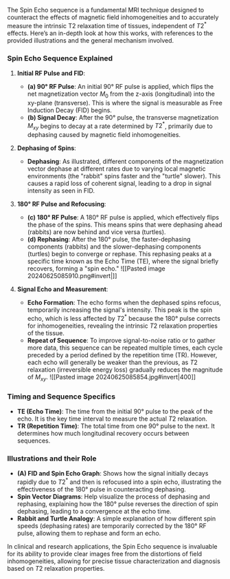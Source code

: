 The Spin Echo sequence is a fundamental MRI technique designed to counteract the effects of magnetic field inhomogeneities and to accurately measure the intrinsic T2 relaxation time of tissues, independent of $T2^*$ effects. Here’s an in-depth look at how this works, with references to the provided illustrations and the general mechanism involved.

### Spin Echo Sequence Explained

1. **Initial RF Pulse and FID**:
   - **(a) 90° RF Pulse**: An initial 90° RF pulse is applied, which flips the net magnetization vector $M_0$ from the z-axis (longitudinal) into the xy-plane (transverse). This is where the signal is measurable as Free Induction Decay (FID) begins.
   - **(b) Signal Decay**: After the 90° pulse, the transverse magnetization $M_{xy}$ begins to decay at a rate determined by $T2^*$, primarily due to dephasing caused by magnetic field inhomogeneities.

2. **Dephasing of Spins**:
   - **Dephasing**: As illustrated, different components of the magnetization vector dephase at different rates due to varying local magnetic environments (the "rabbit" spins faster and the "turtle" slower). This causes a rapid loss of coherent signal, leading to a drop in signal intensity as seen in FID.

3. **180° RF Pulse and Refocusing**:
   - **(c) 180° RF Pulse**: A 180° RF pulse is applied, which effectively flips the phase of the spins. This means spins that were dephasing ahead (rabbits) are now behind and vice versa (turtles).
   - **(d) Rephasing**: After the 180° pulse, the faster-dephasing components (rabbits) and the slower-dephasing components (turtles) begin to converge or rephase. This rephasing peaks at a specific time known as the Echo Time (TE), where the signal briefly recovers, forming a "spin echo."
![[Pasted image 20240625085910.png#invert|]]
4. **Signal Echo and Measurement**:
   - **Echo Formation**: The echo forms when the dephased spins refocus, temporarily increasing the signal's intensity. This peak is the spin echo, which is less affected by $T2^*$ because the 180° pulse corrects for inhomogeneities, revealing the intrinsic $T2$ relaxation properties of the tissue.
   - **Repeat of Sequence**: To improve signal-to-noise ratio or to gather more data, this sequence can be repeated multiple times, each cycle preceded by a period defined by the repetition time (TR). However, each echo will generally be weaker than the previous, as $T2$ relaxation (irreversible energy loss) gradually reduces the magnitude of $M_{xy}$.
![[Pasted image 20240625085854.jpg#invert|400]]
### Timing and Sequence Specifics
- **TE (Echo Time)**: The time from the initial 90° pulse to the peak of the echo. It is the key time interval to measure the actual $T2$ relaxation.
- **TR (Repetition Time)**: The total time from one 90° pulse to the next. It determines how much longitudinal recovery occurs between sequences.

### Illustrations and their Role
- **(A) FID and Spin Echo Graph**: Shows how the signal initially decays rapidly due to $T2^*$ and then is refocused into a spin echo, illustrating the effectiveness of the 180° pulse in counteracting dephasing.
- **Spin Vector Diagrams**: Help visualize the process of dephasing and rephasing, explaining how the 180° pulse reverses the direction of spin dephasing, leading to a convergence at the echo time.
- **Rabbit and Turtle Analogy**: A simple explanation of how different spin speeds (dephasing rates) are temporarily corrected by the 180° RF pulse, allowing them to rephase and form an echo.

In clinical and research applications, the Spin Echo sequence is invaluable for its ability to provide clear images free from the distortions of field inhomogeneities, allowing for precise tissue characterization and diagnosis based on $T2$ relaxation properties.

